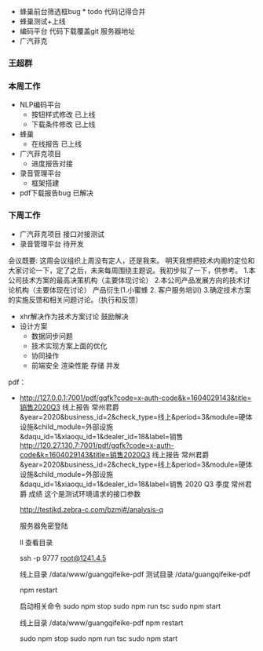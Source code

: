 - 蜂巢前台筛选框bug * todo 代码记得合并
- 蜂巢测试+上线
- 编码平台 代码下载覆盖git 服务器地址
- 广汽菲克

### 王超群
 ### 本周工作
  - NLP编码平台
    - 按钮样式修改  已上线
    - 下载条件修改 已上线
  - 蜂巢
    - 在线报告 已上线
  - 广汽菲克项目
    - 进度报告对接
  - 录音管理平台
    - 框架搭建
  - pdf下载报告bug 已解决
### 下周工作
  - 广汽菲克项目 接口对接测试
  - 录音管理平台 待开发


  会议既要:
  这周会议组织上周没有定人，还是我来。
  明天我想把技术内阁的定位和大家讨论一下，定了之后，未来每周围绕主题说。我初步拟了一下，供参考。
  1.本公司技术方案的最高决策机构（主要体现讨论）
  2.本公司产品发展方向的技术讨论机构（主要体现在讨论） 产品衍生(1.小蜜蜂 2. 客户服务培训)
  3.确定技术方案的实施反馈和相关问题讨论。（执行和反馈）

  - xhr解决作为技术方案讨论 鼓励解决
  - 设计方案
    - 数据同步问题
    - 技术实现方案上面的优化
    - 协同操作
    - 前端安全 渲染性能 存储 并发



pdf：
- http://127.0.0.1:7001/pdf/gqfk?code=x-auth-code&k=1604029143&title=销售2020Q3 线上报告 常州君爵&year=2020&business_id=2&check_type=线上&period=3&module=硬体设施&child_module=外部设施&daqu_id=1&xiaoqu_id=1&dealer_id=18&label=销售 
http://120.27.130.7:7001/pdf/gqfk?code=x-auth-code&k=1604029143&title=销售2020Q3 线上报告 常州君爵&year=2020&business_id=2&check_type=线上&period=3&module=硬体设施&child_module=外部设施&daqu_id=1&xiaoqu_id=1&dealer_id=18&label=销售
  2020 Q3 季度 常州君爵 成绩
  这个是测试环境请求的接口参数 

   http://testjkd.zebra-c.com/bzmj#/analysis-q

   服务器免密登陆

   ll 查看目录

   ssh -p 9777 root@1241.4.5

   线上目录 /data/www/guangqifeike-pdf
   测试目录 /data/guangqifeike-pdf

    npm restart

    启动相关命令
    sudo npm stop
    sudo npm run tsc
    sudo npm start

    线上目录 /data/www/guangqifeike-pdf
    npm restart

    sudo npm stop
    sudo npm run tsc
    sudo npm start

